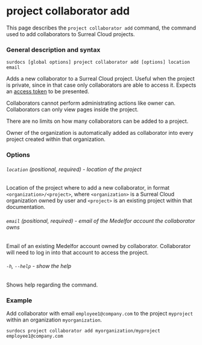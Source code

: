 # project collaborator add

This page describes the `project collaborator add` command, the command used to add collaborators to Surreal Cloud projects.

### General description and syntax

`surdocs [global options] project collaborator add [options] location email`

Adds a new collaborator to a Surreal Cloud project. Useful when the project is private, since in that case only collaborators are able to access it. Expects an [access token](docs/cli/global-options#access-tokens "Access tokens") to be presented.

Collaborators cannot perform administrating actions like owner can. Collaborators can only view pages inside the project.

There are no limits on how many collaborators can be added to a project.

Owner of the organization is automatically added as collaborator into every project created within that organization.

### Options

###### `location` (positional, required) - location of the project

Location of the project where to add a new collaborator, in format `<organization>/<project>`, where `<organization>` is a Surreal Cloud organization owned by user and `<project>` is an existing project within that documentation. 

###### `email` (positional, required) - email of the Medelfor account the collaborator owns

Email of an existing Medelfor account owned by collaborator. Collaborator will need to log in into that account to access the project.

###### `-h`, `--help` - show the help

Shows help regarding the command.

### Example

Add collaborator with email `employee1@company.com` to the project `myproject` within an organization `myorganization`.

```
surdocs project collaborator add myorganization/myproject employee1@company.com
```
